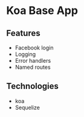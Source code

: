 # Koa Base App

## Features

* Facebook login
* Logging
* Error handlers
* Named routes

## Technologies

* koa
* Sequelize